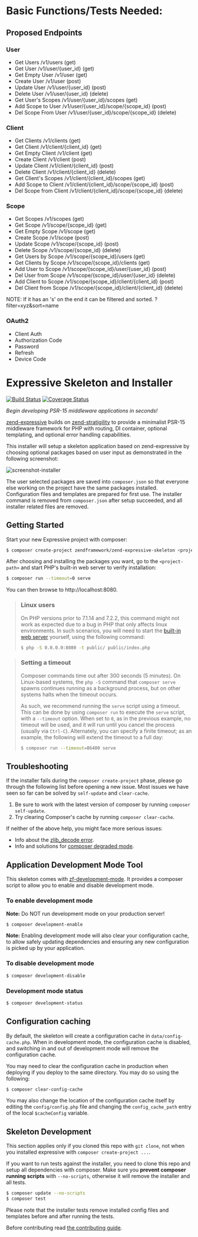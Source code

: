 # Basic Functions/Tests Needed:

## Proposed Endpoints

### User
* Get Users             /v1/users                           (get)
* Get User              /v1/user/{user_id}                  (get) 
* Get Empty User        /v1/user                            (get) 
* Create User           /v1/user                            (post)
* Update User           /v1/user/{user_id}                  (post)
* Delete User           /v1/user/{user_id}                  (delete)
* Get User's Scopes     /v1/user/{user_id}/scopes           (get)
* Add Scope to User     /v1/user/{user_id}/scope/{scope_id} (post)
* Del Scope From User   /v1/user/{user_id}/scope/{scope_id} (delete)


### Client
* Get Clients           /v1/clients                             (get)
* Get Client            /v1/client/{client_id}                  (get)
* Get Empty Client      /v1/client                              (get)
* Create Client         /v1/client                              (post)
* Update Client         /v1/client/{client_id}                  (post)
* Delete Client         /v1/client/{client_id}                  (delete)
* Get Client's Scopes   /v1/client/{client_id}/scopes           (get)
* Add Scope to Client   /v1/client/{client_id}/scope/{scope_id} (post)
* Del Scope from Client /v1/client/{client_id}/scope/{scope_id} (delete)


### Scope
* Get Scopes            /v1/scopes                              (get)
* Get Scope             /v1/scope/{scope_id}                    (get)
* Get Empty Scope       /v1/scope                               (get)
* Create Scope          /v1/scope                               (post)
* Update Scope          /v1/scope/{scope_id}                    (post)
* Delete Scope          /v1/scope/{scope_id}                    (delete)
* Get Users by Scope    /v1/scope/{scope_id}/users              (get)
* Get Clients by Scope  /v1/scope/{scope_id}/clients            (get)
* Add User to Scope     /v1/scope/{scope_id}/user/{user_id}     (post)
* Del User from Scope   /v1/scope/{scope_id}/user/{user_id}     (delete)
* Add Client to Scope   /v1/scope/{scope_id}/client/{client_id} (post)
* Del Client from Scope /v1/scope/{scope_id}/client/{client_id} (delete)


NOTE: If it has an 's' on the end it can be filtered and sorted.
      ?filter=xyz&sort=name


### OAuth2 
* Client Auth
* Authorization Code
* Password
* Refresh
* Device Code




# Expressive Skeleton and Installer

[![Build Status](https://secure.travis-ci.org/zendframework/zend-expressive-skeleton.svg?branch=master)](https://secure.travis-ci.org/zendframework/zend-expressive-skeleton)
[![Coverage Status](https://coveralls.io/repos/github/zendframework/zend-expressive-skeleton/badge.svg?branch=master)](https://coveralls.io/github/zendframework/zend-expressive-skeleton?branch=master)

*Begin developing PSR-15 middleware applications in seconds!*

[zend-expressive](https://github.com/zendframework/zend-expressive) builds on
[zend-stratigility](https://github.com/zendframework/zend-stratigility) to
provide a minimalist PSR-15 middleware framework for PHP with routing, DI
container, optional templating, and optional error handling capabilities.

This installer will setup a skeleton application based on zend-expressive by
choosing optional packages based on user input as demonstrated in the following
screenshot:

![screenshot-installer](https://cloud.githubusercontent.com/assets/459648/10410494/16bdc674-6f6d-11e5-8190-3c1466e93361.png)

The user selected packages are saved into `composer.json` so that everyone else
working on the project have the same packages installed. Configuration files and
templates are prepared for first use. The installer command is removed from
`composer.json` after setup succeeded, and all installer related files are
removed.

## Getting Started

Start your new Expressive project with composer:

```bash
$ composer create-project zendframework/zend-expressive-skeleton <project-path>
```

After choosing and installing the packages you want, go to the
`<project-path>` and start PHP's built-in web server to verify installation:

```bash
$ composer run --timeout=0 serve
```

You can then browse to http://localhost:8080.

> ### Linux users
>
> On PHP versions prior to 7.1.14 and 7.2.2, this command might not work as
> expected due to a bug in PHP that only affects linux environments. In such
> scenarios, you will need to start the [built-in web
> server](http://php.net/manual/en/features.commandline.webserver.php) yourself,
> using the following command:
>
> ```bash
> $ php -S 0.0.0.0:8080 -t public/ public/index.php
> ```

> ### Setting a timeout
>
> Composer commands time out after 300 seconds (5 minutes). On Linux-based
> systems, the `php -S` command that `composer serve` spawns continues running
> as a background process, but on other systems halts when the timeout occurs.
>
> As such, we recommend running the `serve` script using a timeout. This can
> be done by using `composer run` to execute the `serve` script, with a
> `--timeout` option. When set to `0`, as in the previous example, no timeout
> will be used, and it will run until you cancel the process (usually via
> `Ctrl-C`). Alternately, you can specify a finite timeout; as an example,
> the following will extend the timeout to a full day:
>
> ```bash
> $ composer run --timeout=86400 serve
> ```

## Troubleshooting

If the installer fails during the ``composer create-project`` phase, please go
through the following list before opening a new issue. Most issues we have seen
so far can be solved by `self-update` and `clear-cache`.

1. Be sure to work with the latest version of composer by running `composer self-update`.
2. Try clearing Composer's cache by running `composer clear-cache`.

If neither of the above help, you might face more serious issues:

- Info about the [zlib_decode error](https://github.com/composer/composer/issues/4121).
- Info and solutions for [composer degraded mode](https://getcomposer.org/doc/articles/troubleshooting.md#degraded-mode).

## Application Development Mode Tool

This skeleton comes with [zf-development-mode](https://github.com/zfcampus/zf-development-mode). 
It provides a composer script to allow you to enable and disable development mode.

### To enable development mode

**Note:** Do NOT run development mode on your production server!

```bash
$ composer development-enable
```

**Note:** Enabling development mode will also clear your configuration cache, to 
allow safely updating dependencies and ensuring any new configuration is picked 
up by your application.

### To disable development mode

```bash
$ composer development-disable
```

### Development mode status

```bash
$ composer development-status
```

## Configuration caching

By default, the skeleton will create a configuration cache in
`data/config-cache.php`. When in development mode, the configuration cache is
disabled, and switching in and out of development mode will remove the
configuration cache.

You may need to clear the configuration cache in production when deploying if
you deploy to the same directory. You may do so using the following:

```bash
$ composer clear-config-cache
```

You may also change the location of the configuration cache itself by editing
the `config/config.php` file and changing the `config_cache_path` entry of the
local `$cacheConfig` variable.

## Skeleton Development

This section applies only if you cloned this repo with `git clone`, not when you
installed expressive with `composer create-project ...`.

If you want to run tests against the installer, you need to clone this repo and
setup all dependencies with composer.  Make sure you **prevent composer running
scripts** with `--no-scripts`, otherwise it will remove the installer and all
tests.

```bash
$ composer update --no-scripts
$ composer test
```

Please note that the installer tests remove installed config files and templates
before and after running the tests.

Before contributing read [the contributing guide](docs/CONTRIBUTING.md).
